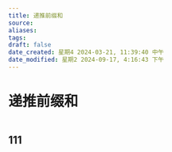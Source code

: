 ```yaml
---
title: 递推前缀和
source: 
aliases: 
tags: 
draft: false
date_created: 星期4 2024-03-21, 11:39:40 中午
date_modified: 星期2 2024-09-17, 4:16:43 下午
---
```


# 递推前缀和

```toc

```

## 111

